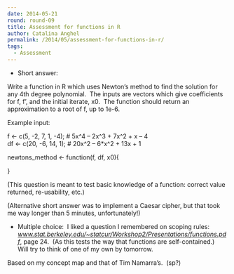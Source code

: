 ```yaml
---
date: 2014-05-21
round: round-09
title: Assessment for functions in R
author: Catalina Anghel
permalink: /2014/05/assessment-for-functions-in-r/
tags:
  - Assessment
---
```

* Short answer:

Write a function in R which uses Newton&#8217;s method to find the solution for any 4th degree polynomial.  The inputs are vectors which give coefficients for f, f&#8217;, and the initial iterate, x0.  The function should return an approximation to a root of f, up to 1e-6.

Example input:

f <- c(5, -2, 7, 1, -4); # 5x^4 &#8211; 2x^3 + 7x^2 + x &#8211; 4  
df <- c(20, -6, 14, 1); # 20x^2 &#8211; 6*x^2 + 13x + 1

newtons_method <- function(f, df, x0){

<Your function>

}

(This question is meant to test basic knowledge of a function: correct value returned, re-usability, etc.)

(Alternative short answer was to implement a Caesar cipher, but that took me way longer than 5 minutes, unfortunately!)

* Multiple choice:  I liked a question I remembered on scoping rules: <cite>www.stat.berkeley.edu/~statcur/Workshop2/Presentations/functions.pdf</cite>, page 24.  (As this tests the way that functions are self-contained.)  Will try to think of one of my own by tomorrow.

Based on my concept map and that of Tim Namarra&#8217;s.  (sp?)
